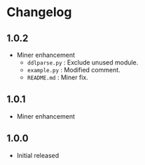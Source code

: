 # Changelog

## 1.0.2
- Miner enhancement
    - `ddlparse.py` : Exclude unused module.
    - `example.py` : Modified comment.
    - `README.md` : Miner fix.

## 1.0.1
- Miner enhancement

## 1.0.0
- Initial released
